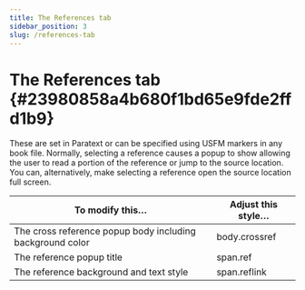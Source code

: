 ```yaml
---
title: The References tab
sidebar_position: 3
slug: /references-tab
---
```


# The References tab {#23980858a4b680f1bd65e9fde2ffd1b9}

These are set in Paratext or can be specified using USFM markers in any book file. Normally, selecting a reference causes a popup to show allowing the user to read a portion of the reference or jump to the source location. You can, alternatively, make selecting a reference open the source location full screen.

| **To modify this…**                                       | **Adjust this style…**        |
| --------------------------------------------------------- | ----------------------------- |
| The cross reference popup body including background color | body.crossref |
| The reference popup title                                 | span.ref      |
| The reference background and text style                   | span.reflink  |

